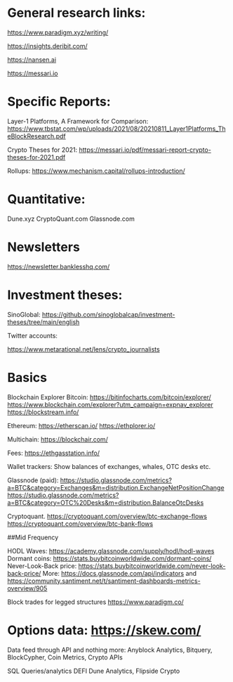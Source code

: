 # General research links:

https://www.paradigm.xyz/writing/

https://insights.deribit.com/

https://nansen.ai

https://messari.io


# Specific Reports:
Layer-1 Platforms, A Framework for Comparison: https://www.tbstat.com/wp/uploads/2021/08/20210811_Layer1Platforms_TheBlockResearch.pdf

Crypto Theses for 2021: https://messari.io/pdf/messari-report-crypto-theses-for-2021.pdf

Rollups: https://www.mechanism.capital/rollups-introduction/



# Quantitative:
Dune.xyz
CryptoQuant.com
Glassnode.com


# Newsletters
https://newsletter.banklesshq.com/


# Investment theses:
SinoGlobal: https://github.com/sinoglobalcap/investment-theses/tree/main/english


Twitter accounts:

https://www.metarational.net/lens/crypto_journalists

# Basics 
Blockchain Explorer
Bitcoin: https://bitinfocharts.com/bitcoin/explorer/
https://www.blockchain.com/explorer?utm_campaign=expnav_explorer
https://blockstream.info/

Ethereum: https://etherscan.io/
https://ethplorer.io/

Multichain: https://blockchair.com/

Fees:
https://ethgasstation.info/

Wallet trackers:
Show balances of exchanges, whales, OTC desks etc.

Glassnode (paid):
https://studio.glassnode.com/metrics?a=BTC&category=Exchanges&m=distribution.ExchangeNetPositionChange
https://studio.glassnode.com/metrics?a=BTC&category=OTC%20Desks&m=distribution.BalanceOtcDesks

Cryptoquant.
https://cryptoquant.com/overview/btc-exchange-flows
https://cryptoquant.com/overview/btc-bank-flows

##Mid Frequency

HODL Waves: https://academy.glassnode.com/supply/hodl/hodl-waves
Dormant coins: https://stats.buybitcoinworldwide.com/dormant-coins/
Never-Look-Back price: https://stats.buybitcoinworldwide.com/never-look-back-price/
More: https://docs.glassnode.com/api/indicators
and https://community.santiment.net/t/santiment-dashboards-metrics-overview/905


Block trades for legged structures
https://www.paradigm.co/
# Options data: https://skew.com/


  
 Data feed through API and nothing more:
   Anyblock Analytics, Bitquery, BlockCypher, Coin Metrics, Crypto APIs
   
SQL Queries/analytics DEFI
Dune Analytics, Flipside Crypto

